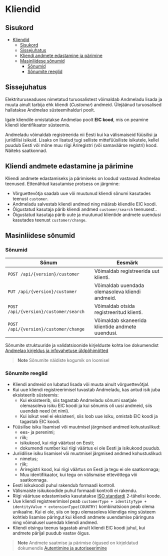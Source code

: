 # Kliendid

## Sisukord

- [Kliendid](#kliendid)
  - [Sisukord](#sisukord)
  - [Sissejuhatus](#sissejuhatus)
  - [Kliendi andmete edastamine ja pärimine](#kliendi-andmete-edastamine-ja-pärimine)
  - [Masinliidese sõnumid](#masinliidese-sõnumid)
    - [Sõnumid](#sõnumid)
    - [Sõnumite reeglid](#sõnumite-reeglid)

## Sissejuhatus

Elektrituruseaduses nimetatud turuosalistest võimaldab Andmeladu lisada ja muuta ainult tarbija ehk kliendi (*Customer*) andmeid. Ülejäänud turuosalised hallatakse Andmelao süsteemihalduri poolt.

Igale kliendile omistatakse Andmelao poolt **EIC kood**, mis on peamine kliendi identifikaator süsteemis.

Andmeladu võimaldab registreerida nii Eesti kui ka välismaiseid füüsilisi ja juriidilisi isikuid. Lisaks on lisatud tugi selliste mittefüüsiliste isikutele, kellel puudub Eesti või mõne muu riigi Äriregistri (või samaväärse registri) kood. Näiteks saatkonnad.

## Kliendi andmete edastamine ja pärimine

Kliendi andmete edastamiseks ja pärimiseks on loodud vastavad Andmelao teenused. Ettenähtud kasutamise protsess on järgmine:

- Võrguettevõtja saadab uue või muutunud kliendi sõnumi kasutades teenust `customer`.
- Andmeladu salvestab kliendi andmed ning määrab kliendile EIC koodi.
- Õigustatud kasutaja pärib kliendi andmed `customer/search` teenusest..
- Õigustatud kasutaja pärib uute ja muutunud klientide andmete uuendusi kasutades teenust `customer/change`.

## Masinliidese sõnumid

### Sõnumid

| Sõnum                                  | Eesmärk                                          |
|----------------------------------------|--------------------------------------------------|
| `POST /api/{version}/customer`         | Võimaldab registreerida uut klienti.             |
| `PUT /api/{version}/customer`          | Võimaldab uuendada olemasoleva kliendi andmeid.  |
| `POST /api/{version}/customer/search`  | Võimaldab otsida registreeritud klienti.         |
| `POST /api/{version}/customer/change`  | Võimaldab skaneerida klientide andmete uuendusi. |

Sõnumite struktuuride ja validatsioonide kirjelduste kohta loe dokumendist [Andmelao kirjeldus ja infovahetuse üldpõhimõtted](01-avp-kirjeldus-ja-infovahetuse-yldpohimotted.md)

> **Note**
> Sõnumite näidiste kogumik on loomisel

### Sõnumite reeglid

- Kliendi andmeid on lubatud lisada või muuta ainult võrguettevõtjal.
- Kui uue kliendi registreerimisel tuvastab Andmeladu, kas antud isik juba eksisteerib süsteemis:
  - Kui eksisteerib, siis tagastab Andmeladu sõnumi saatjale olemasoleva isiku EIC koodi ja kui sõnumis oli uusi andmeid, siis uuendab need (nt nimi).
  - Kui isikut veel ei eksisteeri, siis loob uue isiku, omistab EIC koodi ja tagastab EIC koodi.
- Füüsilise isiku lisamisel või muutmisel järgmised andmed kohustuslikud:
  - ees- ja perenimi;
  - riik;
  - isikukood, kui riigi väärtust on Eesti;
  - dokumendi number kui riigi väärtus ei ole Eesti ja isikukood puudub.
- Juriidilise isiku lisamisel või muutmisel järgmised andmed kohustuslikud:
  - nimetus;
  - riik;
  - Äriregistri kood, kui riigi väärtus on Eesti ja tegu ei ole saatkonnaga;
  - Muu identifikaator, kui tegu on välismaise ettevõttega või saatkonnaga.
- Eesti isikukoodi puhul rakendub formaadi kontroll.
- Välismaiste isikukoodide puhul formaadi kontrolli ei rakendu.
- Riigi väärtuse edastamiseks kasutatakse [ISO standardi](https://en.wikipedia.org/wiki/List_of_ISO_3166_country_codes) 2-tähelisi koode.
- Uue kliendi registreerimisel peab `customerType + identityType + identityValue + extensionType(COUNTRY)` kombinatsioon peab olema unikaalne. Kui ei ole, siis on tegu olemasoleva kliendiga ning süsteem kohtleb lisamise päringut kui kliendi andmete uuendamise päringuna ning võimalusel uuendab kliendi andmed.
- Kliendi otsingu teenus tagastab ainult kliendi EIC koodi juhul, kui andmete pärijal puudub vastav õigus.

> **Note**
> Andmete saatmise ja pärimise õigused on kirjeldatud dokumendis [Autentimine ja autoriseerimine](02-autentimine-ja-autoriseerimine.md)
